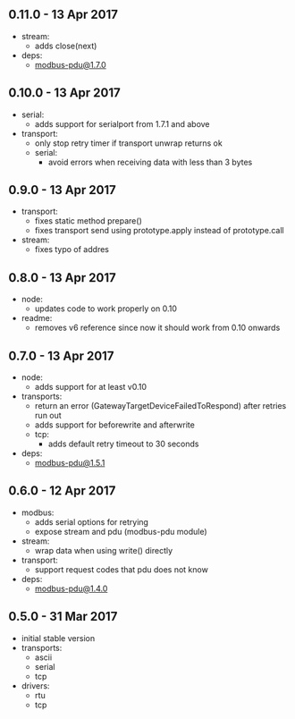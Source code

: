 ## 0.11.0 - 13 Apr 2017

- stream:
  - adds close(next)
- deps:
  - modbus-pdu@1.7.0

## 0.10.0 - 13 Apr 2017

- serial:
  - adds support for serialport from 1.7.1 and above
- transport:
  - only stop retry timer if transport unwrap returns ok
  - serial:
    - avoid errors when receiving data with less than 3 bytes

## 0.9.0 - 13 Apr 2017

- transport:
  - fixes static method prepare()
  - fixes transport send using prototype.apply instead of prototype.call
- stream:
  - fixes typo of addres

## 0.8.0 - 13 Apr 2017

- node:
  - updates code to work properly on 0.10
- readme:
  - removes v6 reference since now it should work from 0.10 onwards

## 0.7.0 - 13 Apr 2017

- node:
  - adds support for at least v0.10
- transports:
  - return an error (GatewayTargetDeviceFailedToRespond) after retries run out
  - adds support for beforewrite and afterwrite
  - tcp:
    - adds default retry timeout to 30 seconds
- deps:
  - modbus-pdu@1.5.1

## 0.6.0 - 12 Apr 2017

- modbus:
  - adds serial options for retrying
  - expose stream and pdu (modbus-pdu module)
- stream:
    - wrap data when using write() directly
- transport:
    - support request codes that pdu does not know
- deps:
    - modbus-pdu@1.4.0

## 0.5.0 - 31 Mar 2017

- initial stable version
- transports:
  - ascii
  - serial
  - tcp
- drivers:
  - rtu
  - tcp
